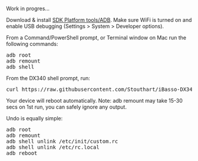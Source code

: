 Work in progres...

Download & install <a href="https://developer.android.com/tools/releases/platform-tools">SDK Platform tools/ADB</a>. Make sure WiFi is turned on and enable USB debugging (Settings > System > Developer options).

From a Command/PowerShell prompt, or Terminal window on Mac run the following commands:
<pre>
adb root
adb remount
adb shell
</pre>
From the DX340 shell prompt, run:
<pre>
curl https://raw.githubusercontent.com/Stouthart/iBasso-DX340/refs/heads/main/tweak.sh | /bin/sh 
</pre>

Your device will reboot automatically. Note: adb remount may take 15-30 secs on 1st run, you can safely ignore any output.

Undo is equally simple:
<pre>
adb root
adb remount
adb shell unlink /etc/init/custom.rc
adb shell unlink /etc/rc.local
adb reboot
<pre>
